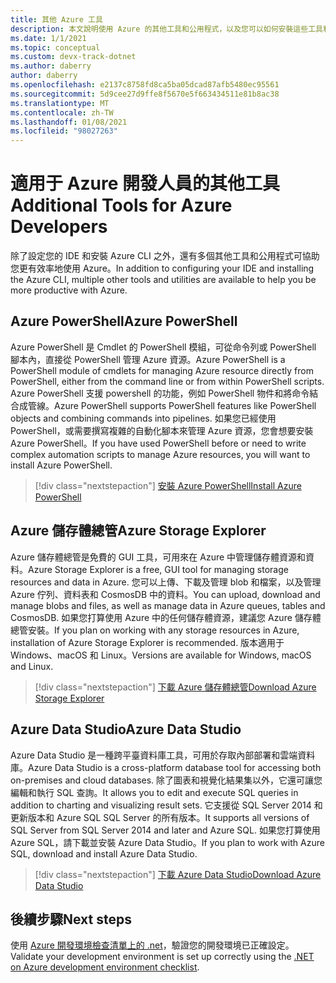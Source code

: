 ```yaml
---
title: 其他 Azure 工具
description: 本文說明使用 Azure 的其他工具和公用程式，以及您可以如何安裝這些工具和公用程式。
ms.date: 1/1/2021
ms.topic: conceptual
ms.custom: devx-track-dotnet
ms.author: daberry
author: daberry
ms.openlocfilehash: e2137c8758fd8ca5ba05dcad87afb5480ec95561
ms.sourcegitcommit: 5d9cee27d9ffe8f5670e5f663434511e81b8ac38
ms.translationtype: MT
ms.contentlocale: zh-TW
ms.lasthandoff: 01/08/2021
ms.locfileid: "98027263"
---
```

# <a name="additional-tools-for-azure-developers"></a><span data-ttu-id="b7803-103">適用于 Azure 開發人員的其他工具</span><span class="sxs-lookup"><span data-stu-id="b7803-103">Additional Tools for Azure Developers</span></span>

<span data-ttu-id="b7803-104">除了設定您的 IDE 和安裝 Azure CLI 之外，還有多個其他工具和公用程式可協助您更有效率地使用 Azure。</span><span class="sxs-lookup"><span data-stu-id="b7803-104">In addition to configuring your IDE and installing the Azure CLI, multiple other tools and utilities are available to help you be more productive with Azure.</span></span>  

## <a name="azure-powershell"></a><span data-ttu-id="b7803-105">Azure PowerShell</span><span class="sxs-lookup"><span data-stu-id="b7803-105">Azure PowerShell</span></span>

<span data-ttu-id="b7803-106">Azure PowerShell 是 Cmdlet 的 PowerShell 模組，可從命令列或 PowerShell 腳本內，直接從 PowerShell 管理 Azure 資源。</span><span class="sxs-lookup"><span data-stu-id="b7803-106">Azure PowerShell is a PowerShell module of cmdlets for managing Azure resource directly from PowerShell, either from the command line or from within PowerShell scripts.</span></span>  <span data-ttu-id="b7803-107">Azure PowerShell 支援 powershell 的功能，例如 PowerShell 物件和將命令結合成管線。</span><span class="sxs-lookup"><span data-stu-id="b7803-107">Azure PowerShell supports PowerShell features like PowerShell objects and combining commands into pipelines.</span></span>  <span data-ttu-id="b7803-108">如果您已經使用 PowerShell，或需要撰寫複雜的自動化腳本來管理 Azure 資源，您會想要安裝 Azure PowerShell。</span><span class="sxs-lookup"><span data-stu-id="b7803-108">If you have used PowerShell before or need to write complex automation scripts to manage Azure resources, you will want to install Azure PowerShell.</span></span>

> [!div class="nextstepaction"]
> [<span data-ttu-id="b7803-109">安裝 Azure PowerShell</span><span class="sxs-lookup"><span data-stu-id="b7803-109">Install Azure PowerShell</span></span>](/powershell/azure/install-az-ps)

## <a name="azure-storage-explorer"></a><span data-ttu-id="b7803-110">Azure 儲存體總管</span><span class="sxs-lookup"><span data-stu-id="b7803-110">Azure Storage Explorer</span></span>

<span data-ttu-id="b7803-111">Azure 儲存體總管是免費的 GUI 工具，可用來在 Azure 中管理儲存體資源和資料。</span><span class="sxs-lookup"><span data-stu-id="b7803-111">Azure Storage Explorer is a free, GUI tool for managing storage resources and data in Azure.</span></span>  <span data-ttu-id="b7803-112">您可以上傳、下載及管理 blob 和檔案，以及管理 Azure 佇列、資料表和 CosmosDB 中的資料。</span><span class="sxs-lookup"><span data-stu-id="b7803-112">You can upload, download and manage blobs and files, as well as manage data in Azure queues, tables and CosmosDB.</span></span>  <span data-ttu-id="b7803-113">如果您打算使用 Azure 中的任何儲存體資源，建議您 Azure 儲存體總管安裝。</span><span class="sxs-lookup"><span data-stu-id="b7803-113">If you plan on working with any storage resources in Azure, installation of Azure Storage Explorer is recommended.</span></span>  <span data-ttu-id="b7803-114">版本適用于 Windows、macOS 和 Linux。</span><span class="sxs-lookup"><span data-stu-id="b7803-114">Versions are available for Windows, macOS and Linux.</span></span>  

> [!div class="nextstepaction"]
> [<span data-ttu-id="b7803-115">下載 Azure 儲存體總管</span><span class="sxs-lookup"><span data-stu-id="b7803-115">Download Azure Storage Explorer</span></span>](https://azure.microsoft.com/en-us/features/storage-explorer/)

## <a name="azure-data-studio"></a><span data-ttu-id="b7803-116">Azure Data Studio</span><span class="sxs-lookup"><span data-stu-id="b7803-116">Azure Data Studio</span></span>

<span data-ttu-id="b7803-117">Azure Data Studio 是一種跨平臺資料庫工具，可用於存取內部部署和雲端資料庫。</span><span class="sxs-lookup"><span data-stu-id="b7803-117">Azure Data Studio is a cross-platform database tool for accessing both on-premises and cloud databases.</span></span>  <span data-ttu-id="b7803-118">除了圖表和視覺化結果集以外，它還可讓您編輯和執行 SQL 查詢。</span><span class="sxs-lookup"><span data-stu-id="b7803-118">It allows you to edit and execute SQL queries in addition to charting and visualizing result sets.</span></span>  <span data-ttu-id="b7803-119">它支援從 SQL Server 2014 和更新版本和 Azure SQL SQL Server 的所有版本。</span><span class="sxs-lookup"><span data-stu-id="b7803-119">It supports all versions of SQL Server from SQL Server 2014 and later and Azure SQL.</span></span>  <span data-ttu-id="b7803-120">如果您打算使用 Azure SQL，請下載並安裝 Azure Data Studio。</span><span class="sxs-lookup"><span data-stu-id="b7803-120">If you plan to work with Azure SQL, download and install Azure Data Studio.</span></span>

> [!div class="nextstepaction"]
> [<span data-ttu-id="b7803-121">下載 Azure Data Studio</span><span class="sxs-lookup"><span data-stu-id="b7803-121">Download Azure Data Studio</span></span>](/sql/azure-data-studio/download-azure-data-studio)

## <a name="next-steps"></a><span data-ttu-id="b7803-122">後續步驟</span><span class="sxs-lookup"><span data-stu-id="b7803-122">Next steps</span></span>

<span data-ttu-id="b7803-123">使用 [Azure 開發環境檢查清單上的 .net](./dotnet-dev-env-checklist.md)，驗證您的開發環境已正確設定。</span><span class="sxs-lookup"><span data-stu-id="b7803-123">Validate your development environment is set up correctly using the [.NET on Azure development environment checklist](./dotnet-dev-env-checklist.md).</span></span>
